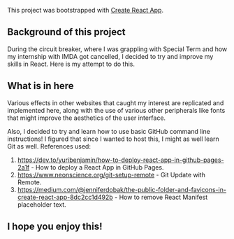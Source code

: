 This project was bootstrapped with [Create React App](https://github.com/facebook/create-react-app).

## Background of this project

During the circuit breaker, where I was grappling with Special Term and how my internship with IMDA got cancelled, I decided to try and improve my skills in React.
Here is my attempt to do this.

## What is in here

Various effects in other websites that caught my interest are replicated and implemented here, along with the use of various other peripherals like fonts that might improve the aesthetics of the user interface.

Also, I decided to try and learn how to use basic GitHub command line instructions! I figured that since I wanted to host this, I might as well learn Git as well.
References used:

1) https://dev.to/yuribenjamin/how-to-deploy-react-app-in-github-pages-2a1f - How to deploy a React App in GitHub Pages.
2) https://www.neonscience.org/git-setup-remote - Git Update with Remote.
3) https://medium.com/@jenniferdobak/the-public-folder-and-favicons-in-create-react-app-8dc2cc1d492b - How to remove React Manifest placeholder text.

## I hope you enjoy this!
